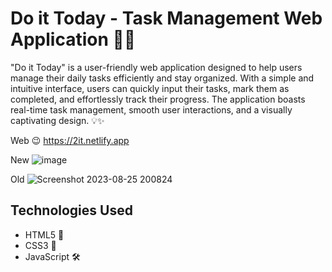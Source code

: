 # Do it Today - Task Management Web Application 🚀📝

"Do it Today" is a user-friendly web application designed to help users manage their daily tasks efficiently and stay organized. With a simple and intuitive interface, users can quickly input their tasks, mark them as completed, and effortlessly track their progress. The application boasts real-time task management, smooth user interactions, and a visually captivating design. 💡✨

Web 😉 https://2it.netlify.app


New
![image](https://github.com/Abinesh-M/do-it-today/assets/76783334/60b658a8-e9b0-45b5-a8b9-53972dc1f90c)


Old
![Screenshot 2023-08-25 200824](https://github.com/Abinesh-M/do-it-today/assets/76783334/19eb3a0f-7ae3-4821-a05a-913667bed765)



## Technologies Used

- HTML5 🧱
- CSS3 🎨
- JavaScript 🛠️



